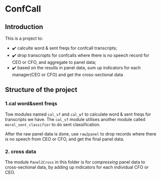 # ConfCall

## Introduction
This is a project to:
- :heavy_check_mark: calculte word & sent freqs for confcall transcripts;
- :heavy_check_mark: drop transcropts for confcalls where there is no speech record for CEO or CFO, and 
aggregate to panel data;
- :heavy_check_mark: based on the results in panel data, sum up indicators for each manager(CEO or CFO) and get the 
cross-sectional data

## Structure of the project
### 1.cal word&sent freqs
Tow modules named `cal_sf` and `cal_wf` to calculate word & sent freqs for transcripts we have. The `cal_sf` module utilises another module called `moral_sent_classifier` to do sent classification.

After the raw panel data is done, use `raw2panel` to drop records where there is no speech from CEO or CFO, and get the final panel data.

### 2. cross data
The module `Panel2Cross` in this folder is for *compressing* panel data to cross-sectional data, by adding up indicators for each individual CFO or CEO.

